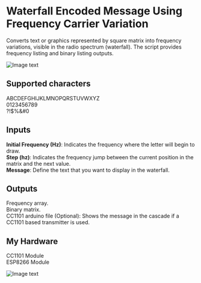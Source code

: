 # Waterfall Encoded Message Using Frequency Carrier Variation
Converts text or graphics represented by square matrix into frequency variations, visible in the radio spectrum (waterfall). The script provides frequency listing and binary listing outputs.


![Image text](https://github.com/NoSoyDani/Radio_Waterfall_Encoded_Message/blob/main/hello.png)
## Supported characters
ABCDEFGHIJKLMNOPQRSTUVWXYZ \
0123456789 \
?!$%&#0
## Inputs
**Initial Frequency (Hz)**: Indicates the frequency where the letter will begin to draw. \
**Step (hz)**: Indicates the frequency jump between the current position in the matrix and the next value. \
**Message**: Define the text that you want to display in the waterfall.
## Outputs
Frequency array. \
Binary matrix. \
CC1101 arduino file (Optional): Shows the message in the cascade if a CC1101 based transmitter is used.
## My Hardware 
CC1101 Module \
ESP8266 Module 


![Image text](https://github.com/NoSoyDani/Radio_Waterfall_Encoded_Message/blob/main/hardware.jpg)
